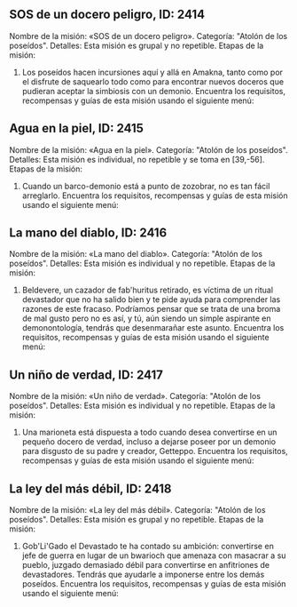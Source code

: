## SOS de un docero peligro, ID: 2414
Nombre de la misión: «SOS de un docero peligro».
Categoría: "Atolón de los poseídos".
Detalles: Esta misión es grupal y no repetible.
Etapas de la misión:
1. Los poseídos hacen incursiones aquí y allá en Amakna, tanto como por el disfrute de saquearlo todo como para encontrar nuevos doceros que pudieran aceptar la simbiosis con un demonio.
Encuentra los requisitos, recompensas y guías de esta misión usando el siguiente menú:
<component type={2414_QUEST_MENU}>

## Agua en la piel, ID: 2415
Nombre de la misión: «Agua en la piel».
Categoría: "Atolón de los poseídos".
Detalles: Esta misión es individual, no repetible y se toma en [39,-56].
Etapas de la misión:
1. Cuando un barco-demonio está a punto de zozobrar, no es tan fácil arreglarlo.
Encuentra los requisitos, recompensas y guías de esta misión usando el siguiente menú:
<component type={2415_QUEST_MENU}>

## La mano del diablo, ID: 2416
Nombre de la misión: «La mano del diablo».
Categoría: "Atolón de los poseídos".
Detalles: Esta misión es individual y no repetible.
Etapas de la misión:
1. Beldevere, un cazador de fab'huritus retirado, es víctima de un ritual devastador que no ha salido bien y te pide ayuda para comprender las razones de este fracaso. Podríamos pensar que se trata de una broma de mal gusto pero no es así, y tú, aún siendo un simple aspirante en demonontología, tendrás que desenmarañar este asunto.
Encuentra los requisitos, recompensas y guías de esta misión usando el siguiente menú:
<component type={2416_QUEST_MENU}>

## Un niño de verdad, ID: 2417
Nombre de la misión: «Un niño de verdad».
Categoría: "Atolón de los poseídos".
Detalles: Esta misión es individual y no repetible.
Etapas de la misión:
1. Una marioneta está dispuesta a todo cuando desea convertirse en un pequeño docero de verdad, incluso a dejarse poseer por un demonio para disgusto de su padre y creador, Getteppo.
Encuentra los requisitos, recompensas y guías de esta misión usando el siguiente menú:
<component type={2417_QUEST_MENU}>

## La ley del más débil, ID: 2418
Nombre de la misión: «La ley del más débil».
Categoría: "Atolón de los poseídos".
Detalles: Esta misión es grupal y no repetible.
Etapas de la misión:
1. Gob'Li'Gado el Devastado te ha contado su ambición: convertirse en jefe de guerra en lugar de un bwarioch que amenaza con masacrar a su pueblo, juzgado demasiado débil para convertirse en anfitriones de devastadores. Tendrás que ayudarle a imponerse entre los demás poseídos.
Encuentra los requisitos, recompensas y guías de esta misión usando el siguiente menú:
<component type={2418_QUEST_MENU}>